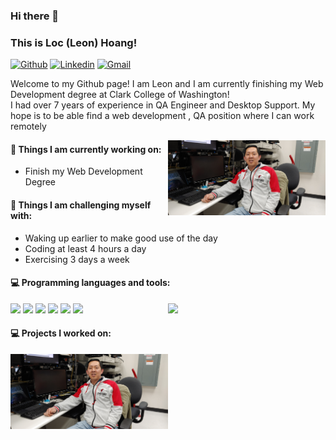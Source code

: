 ### Hi there 👋 
### This is Loc (Leon) Hoang!

[![Github](https://img.shields.io/badge/-Github-000?style=flat&logo=Github&logoColor=white)](https://github.com/lochoang-web)
[![Linkedin](https://img.shields.io/badge/-LinkedIn-blue?style=flat&logo=Linkedin&logoColor=white)](https://www.linkedin.com/in/loc-leon-hoang-979b6815/)
[![Gmail](https://img.shields.io/badge/-Gmail-c14438?style=flat&logo=Gmail&logoColor=white)](mailto:loc.hoang@gmail.com)

Welcome to my Github page! I am Leon and I am currently finishing my Web Development degree at Clark College of Washington!  
I had over 7 years of experience in QA Engineer and Desktop Support. My hope is to be able find a web development , QA position where I can work remotely



<img align="right" alt="img" src="https://github.com/lochoang-web/lochoang-web/blob/main/20190424_130551.jpg"
 width="50%" height="auto" />


#### 🌱 Things I am currently working on: 
- Finish my Web Development Degree  

#### :muscle: Things I am challenging myself with:
- Waking up earlier to make good use of the day
- Coding at least 4 hours a day
- Exercising 3 days a week

#### :computer: Programming languages and tools: 
<p>
	<img width="50%" align="right" src="https://github-readme-stats.vercel.app/api?username=lochoang-web&show_icons=true&hide_border=true" />
<code><img width="10%" src="https://www.vectorlogo.zone/logos/w3_html5/w3_html5-ar21.svg"></code>
<code><img width="10%" src="https://www.vectorlogo.zone/logos/python/python-ar21.svg"></code>
<code><img width="10%" src="https://www.vectorlogo.zone/logos/wordpress/wordpress-ar21.svg"></code>
<code><img width="10%" src="https://www.vectorlogo.zone/logos/javascript/javascript-ar21.svg"></code>
<code><img width="10%" src="https://www.vectorlogo.zone/logos/php/php-ar21.svg"></code>
<code><img width="10%" src="https://www.vectorlogo.zone/logos/microsoft/microsoft-ar21.svg"></code>
	
#### :computer: Projects I worked on: 
<p>
	<img align="center" alt="img" src="https://github.com/lochoang-web/lochoang-web/blob/main/20190424_130551.jpg"
 width="50%" height="auto" />

	
	

